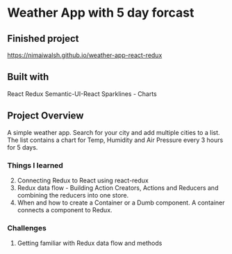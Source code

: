 # Weather App with 5 day forcast

## Finished project
https://nimaiwalsh.github.io/weather-app-react-redux

## Built with
React
Redux
Semantic-UI-React
Sparklines - Charts

## Project Overview
A simple weather app. Search for your city and add multiple cities to a list. The list contains a chart for Temp, Humidity and Air Pressure every 3 hours for 5 days.

### Things I learned
2. Connecting Redux to React using react-redux
2. Redux data flow - Building Action Creators, Actions and Reducers and combining the reducers into one store.
3. When and how to create a Container or a Dumb component. A container connects a component to Redux.

### Challenges
1. Getting familiar with Redux data flow and methods